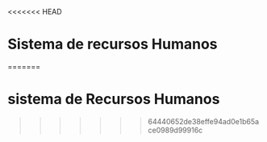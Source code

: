 <<<<<<< HEAD
# Sistema de recursos Humanos
=======
# sistema de Recursos Humanos
>>>>>>> 64440652de38effe94ad0e1b65ace0989d99916c
